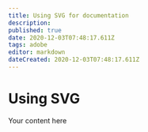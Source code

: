 ```yaml
---
title: Using SVG for documentation
description: 
published: true
date: 2020-12-03T07:48:17.611Z
tags: adobe
editor: markdown
dateCreated: 2020-12-03T07:48:17.611Z
---
```


# Using SVG
Your content here